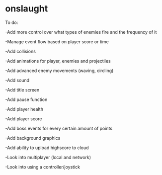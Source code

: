 # onslaught

To do:

-Add more control over what types of enemies fire and the frequency of it

-Manage event flow based on player score or time

-Add collisions

-Add animations for player, enemies and projectiles

-Add advanced enemy movements (waving, circling)

-Add sound

-Add title screen

-Add pause function

-Add player health

-Add player score

-Add boss events for every certain amount of points

-Add background graphics

-Add ability to upload highscore to cloud

-Look into multiplayer (local and network)

-Look into using a controller/joystick 
